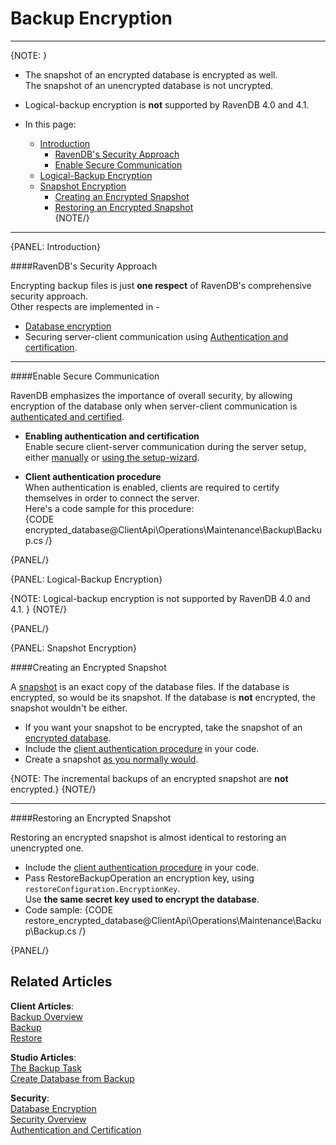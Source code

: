 ﻿# Backup Encryption  

---

{NOTE: }

* The snapshot of an encrypted database is encrypted as well.  
  The snapshot of an unencrypted database is not uncrypted.  
* Logical-backup encryption is **not** supported by RavenDB 4.0 and 4.1.  

* In this page:  
  * [Introduction](../../../../client-api/operations/maintenance/backup/encrypted-backup#introduction)  
     * [RavenDB's Security Approach](../../../../client-api/operations/maintenance/backup/encrypted-backup#ravendbs-security-approach)  
     * [Enable Secure Communication](../../../../client-api/operations/maintenance/backup/encrypted-backup#enable-secure-communication)  
  * [Logical-Backup Encryption](../../../../client-api/operations/maintenance/backup/encrypted-backup#logical-backup-encryption)  
  * [Snapshot Encryption](../../../../client-api/operations/maintenance/backup/encrypted-backup#snapshot-encryption)  
     * [Creating an Encrypted Snapshot](../../../../client-api/operations/maintenance/backup/encrypted-backup#creating-an-encrypted-snapshot)  
     * [Restoring an Encrypted Snapshot](../../../../client-api/operations/maintenance/backup/encrypted-backup#restoring-an-encrypted-snapshot)  
{NOTE/}

---

{PANEL: Introduction}

####RavenDB's Security Approach

Encrypting backup files is just **one respect** of RavenDB's comprehensive security approach.  
Other respects are implemented in -

* [Database encryption](../../../../server/security/encryption/database-encryption)  
* Securing server-client communication using [Authentication and certification](../../../../server/security/authentication/certificate-configuration).  

---

####Enable Secure Communication

RavenDB emphasizes the importance of overall security, by allowing encryption of the database only when 
server-client communication is [authenticated and certified](../../../../server/security/overview).  

* **Enabling authentication and certification**  
  Enable secure client-server communication during the server setup, either [manually](../../../../server/security/authentication/certificate-configuration) or [using the setup-wizard](../../../../start/installation/setup-wizard).  

* **Client authentication procedure**  
  When authentication is enabled, clients are required to certify themselves in order to connect the server.  
  Here's a code sample for this procedure:  
{CODE encrypted_database@ClientApi\Operations\Maintenance\Backup\Backup.cs /}  

{PANEL/}

{PANEL: Logical-Backup Encryption}

{NOTE: Logical-backup encryption is not supported by RavenDB 4.0 and 4.1.  }
{NOTE/}

{PANEL/}

{PANEL: Snapshot Encryption}

####Creating an Encrypted Snapshot

A [snapshot](../../../../client-api/operations/maintenance/backup/backup#snapshot) is an exact copy of the database files. 
If the database is encrypted, so would be its snapshot. If the database is **not** encrypted, the snapshot wouldn't be either.  

* If you want your snapshot to be encrypted, take the snapshot of an [encrypted database](../../../../server/security/encryption/database-encryption#creating-an-encrypted-database-using-the-rest-api-and-the-client-api).  
* Include the [client authentication procedure](../../../../client-api/operations/maintenance/backup/encrypted-backup#enable-secure-communication) in your code.  
* Create a snapshot [as you normally would](../../../../client-api/operations/maintenance/backup/backup#backup-types).  

{NOTE: The incremental backups of an encrypted snapshot are **not** encrypted.}
{NOTE/}

---

####Restoring an Encrypted Snapshot

Restoring an encrypted snapshot is almost identical to restoring an unencrypted one.  

* Include the [client authentication procedure](../../../../client-api/operations/maintenance/backup/encrypted-backup#enable-secure-communication) in your code.  
* Pass RestoreBackupOperation an encryption key, using `restoreConfiguration.EncryptionKey`.  
   Use **the same secret key used to encrypt the database**.
* Code sample:
{CODE restore_encrypted_database@ClientApi\Operations\Maintenance\Backup\Backup.cs /}  

{PANEL/}

## Related Articles
**Client Articles**:  
[Backup Overview](../../../../server/ongoing-tasks/backup-overview)  
[Backup](../../../../client-api/operations/maintenance/backup/backup)  
[Restore](../../../../client-api/operations/maintenance/backup/restore)  

**Studio Articles**:  
[The Backup Task](../../../../studio/database/tasks/ongoing-tasks/backup-task)  
[Create Database from Backup](../../../../studio/server/databases/create-new-database/from-backup)  

**Security**:  
[Database Encryption](../../../../server/security/encryption/database-encryption)  
[Security Overview](../../../../server/security/overview)  
[Authentication and Certification](../../../../server/security/authentication/certificate-configuration)  
